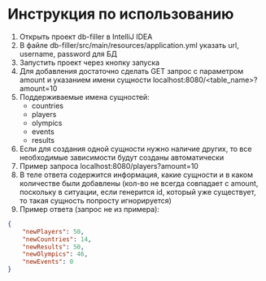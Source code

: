 # Инструкция по использованию

1) Открыть проект db-filler в IntelliJ IDEA
2) В файле db-filler/src/main/resources/application.yml указать url, username, password для БД
3) Запустить проект через кнопку запуска
4) Для добавления достаточно сделать GET запрос с параметром amount и указанием имени сущности localhost:8080/<table_name>?amount=10
5) Поддерживаемые имена сущностей:
    - countries
    - players
    - olympics
    - events
    - results
6) Если для создания одной сущности нужно наличие других, то все необходимые зависимости будут созданы автоматически
7) Пример запроса localhost:8080/players?amount=10
8) В теле ответа содержится информация, какие сущности и в каком количестве были добавлены (кол-во не всегда совпадает с amount, поскольку в ситуации, если генерится id, который уже существует, то такая сущность попросту игнорируется)
9) Пример ответа (запрос не из примера):
```json
{
    "newPlayers": 50,
    "newCountries": 14,
    "newResults": 50,
    "newOlympics": 46,
    "newEvents": 0
}
```
